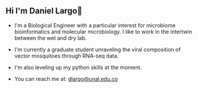 ## Hi I'm Daniel Largo👋

* I'm a Biological Engineer with a particular interest for microbiome bioinformatics and molecular microbiology. I like to work in the intertwin between the wet and dry lab.

* I'm currently a graduate student unraveling the viral composition of vector mosquitoes through RNA-seq data.

* I'm also leveling up my python skills at the moment. 

* You can reach me at: dlargo@unal.edu.co
